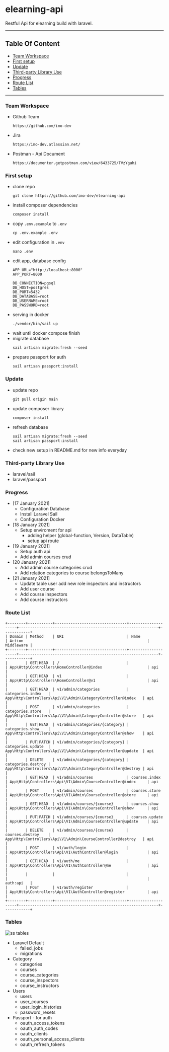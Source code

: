 # elearning-api
Restful Api for elearning build with laravel.

---
## Table Of Content
  + [Team Workspace](#team-workspace)
  + [First setup](#first-setup)
  + [Update](#update)
  + [Third-party Library Use](#third-party-library-use)
  + [Progress](#progress)
  + [Route List](#route-list)
  + [Tables](#tables)
---

### Team Workspace 
* Github Team
  ```
  https://github.com/imo-dev
  ```
* Jira
  ```
  https://imo-dev.atlassian.net/
  ```
* Postman - Api Document
  ```
  https://documenter.getpostman.com/view/6433725/TVzYguhi
  ```


### First setup
* clone repo
  ```
  git clone https://github.com/imo-dev/elearning-api
  ```
* install composer dependencies
  ```
  composer install
  ```
* copy `.env.example` to `.env`
  ```
  cp .env.example .env
  ```
* edit configuration in `.env`
  ```
  nano .env
  ```
* edit app, database config
  ```
  APP_URL="http://localhost:8000"
  APP_PORT=8000

  DB_CONNECTION=pgsql
  DB_HOST=postgres
  DB_PORT=5432
  DB_DATABASE=root
  DB_USERNAME=root
  DB_PASSWORD=root
  ```
* serving in docker
  ```
  ./vendor/bin/sail up
  ```
* wait until docker compose finish
* migrate database
  ```
  sail artisan migrate:fresh --seed
  ```
* prepare passport for auth
  ```
  sail artisan passport:install
  ```


### Update
* update repo
  ```
  git pull origin main
  ```
* update composer library
  ```
  composer install
  ```
* refresh database
  ```
  sail artisan migrate:fresh --seed
  sail artisan passport:install
  ```
* check new setup in README.md for new info everyday


### Third-party Library Use
* laravel/sail
* laravel/passport


### Progress
* [17 January 2021]
  - Configuration Database
  - Install Laravel Sail
  - Configuration Docker
* [18 January 2021]
  - Setup enviroment for api
    - adding helper
      (global-function, Version, DataTable)
    - setup api route
* [19 January 2021]
  - Setup auth api
  - Add admin courses crud
* [20 January 2021]
  - Add admin course categories crud
  - Add relation categories to course belongsToMany
* [21 January 2021]
  - Update table user add new role inspectors and instructors
  - Add user course
  - Add course inspectors
  - Add course instructors


### Route List
```
+--------+-----------+--------------------------------+--------------------+--------------------------------------------------------------+------------+
| Domain | Method    | URI                            | Name               | Action                                                       | Middleware |
+--------+-----------+--------------------------------+--------------------+--------------------------------------------------------------+------------+
|        | GET|HEAD  | /                              |                    | App\Http\Controllers\HomeController@index                    | api        |
|        | GET|HEAD  | v1                             |                    | App\Http\Controllers\HomeController@v1                       | api        |
|        | GET|HEAD  | v1/admin/categories            | categories.index   | App\Http\Controllers\Api\V1\Admin\CategoryController@index   | api        |
|        | POST      | v1/admin/categories            | categories.store   | App\Http\Controllers\Api\V1\Admin\CategoryController@store   | api        |
|        | GET|HEAD  | v1/admin/categories/{category} | categories.show    | App\Http\Controllers\Api\V1\Admin\CategoryController@show    | api        |
|        | PUT|PATCH | v1/admin/categories/{category} | categories.update  | App\Http\Controllers\Api\V1\Admin\CategoryController@update  | api        |
|        | DELETE    | v1/admin/categories/{category} | categories.destroy | App\Http\Controllers\Api\V1\Admin\CategoryController@destroy | api        |
|        | GET|HEAD  | v1/admin/courses               | courses.index      | App\Http\Controllers\Api\V1\Admin\CourseController@index     | api        |
|        | POST      | v1/admin/courses               | courses.store      | App\Http\Controllers\Api\V1\Admin\CourseController@store     | api        |
|        | GET|HEAD  | v1/admin/courses/{course}      | courses.show       | App\Http\Controllers\Api\V1\Admin\CourseController@show      | api        |
|        | PUT|PATCH | v1/admin/courses/{course}      | courses.update     | App\Http\Controllers\Api\V1\Admin\CourseController@update    | api        |
|        | DELETE    | v1/admin/courses/{course}      | courses.destroy    | App\Http\Controllers\Api\V1\Admin\CourseController@destroy   | api        |
|        | POST      | v1/auth/login                  |                    | App\Http\Controllers\Api\V1\AuthController@login             | api        |
|        | GET|HEAD  | v1/auth/me                     |                    | App\Http\Controllers\Api\V1\AuthController@me                | api        |
|        |           |                                |                    |                                                              | auth:api   |
|        | POST      | v1/auth/register               |                    | App\Http\Controllers\Api\V1\AuthController@register          | api        |
+--------+-----------+--------------------------------+--------------------+--------------------------------------------------------------+------------+
```


### Tables
![ss tables](https://raw.githubusercontent.com/imo-dev/elearning-api/main/.dev/table.svg)
* Laravel Default
  - failed_jobs
  - migrations
* Category
  - categories
  - courses
  - course_categories
  - course_inspectors
  - course_instructors
* Users
  - users
  - user_courses
  - user_login_histories
  - password_resets
* Passport - for auth
  - oauth_access_tokens
  - oauth_auth_codes
  - oauth_clients
  - oauth_personal_access_clients
  - oauth_refresh_tokens